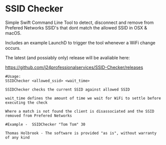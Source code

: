 # SSID Checker

Simple Swift Command Line Tool to detect, disconnect and remove from Prefered Networks SSID's that dont match the allowed SSID in OSX & macOS. 

Includes an example LaunchD to trigger the tool whenever a WiFi change occurs. 

The latest (and possiably only) release will be avaliable here:

https://github.com/j24professionalservices/SSID-Checker/releases

	#Usage:
	SSIDChecker <allowed_ssid> <wait_time>
	
	SSIDChecker checks the current SSID against allowed SSID
	
	wait_time defines the amount of time we wait for WiFi to settle before executing the check

	Where a match is not found the client is disassociated and the SSID removed from Prefered Networks

	#Example - 	SSIDChecker "Tom Tom" 30

	Thomas Holbrook - The software is provided "as is", without warranty of any kind



